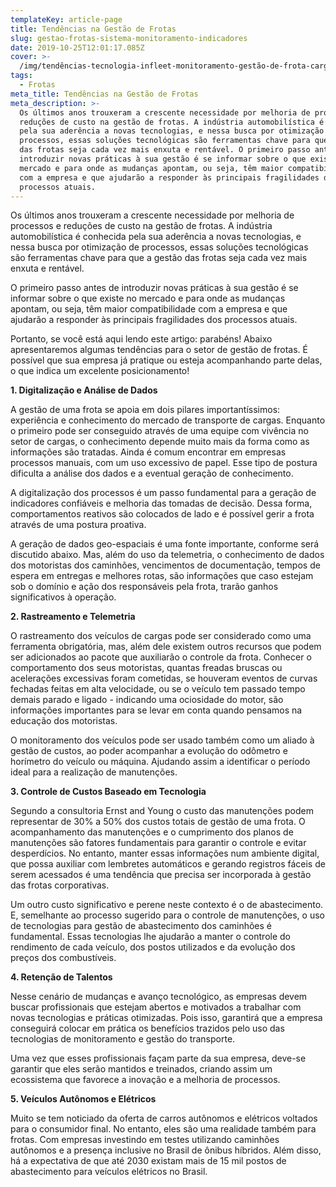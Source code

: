 ```yaml
---
templateKey: article-page
title: Tendências na Gestão de Frotas
slug: gestao-frotas-sistema-monitoramento-indicadores
date: 2019-10-25T12:01:17.085Z
cover: >-
  /img/tendências-tecnologia-infleet-monitoramento-gestão-de-frota-carga-transporte-roteirização-abastecimento-manutenção.png
tags:
  - Frotas
meta_title: Tendências na Gestão de Frotas
meta_description: >-
  Os últimos anos trouxeram a crescente necessidade por melhoria de processos e
  reduções de custo na gestão de frotas. A indústria automobilística é conhecida
  pela sua aderência a novas tecnologias, e nessa busca por otimização de
  processos, essas soluções tecnológicas são ferramentas chave para que a gestão
  das frotas seja cada vez mais enxuta e rentável. O primeiro passo antes de
  introduzir novas práticas à sua gestão é se informar sobre o que existe no
  mercado e para onde as mudanças apontam, ou seja, têm maior compatibilidade
  com a empresa e que ajudarão a responder às principais fragilidades dos
  processos atuais.
---
```

Os últimos anos trouxeram a crescente necessidade por melhoria de processos e reduções de custo na gestão de frotas. A indústria automobilística é conhecida pela sua aderência a novas tecnologias, e nessa busca por otimização de processos, essas soluções tecnológicas são ferramentas chave para que a gestão das frotas seja cada vez mais enxuta e rentável.

O primeiro passo antes de introduzir novas práticas à sua gestão é se informar sobre o que existe no mercado e para onde as mudanças apontam, ou seja, têm maior compatibilidade com a empresa e que ajudarão a responder às principais fragilidades dos processos atuais.

Portanto, se você está aqui lendo este artigo: parabéns! Abaixo apresentaremos algumas tendências para o setor de gestão de frotas. É possível que sua empresa já pratique ou esteja acompanhando parte delas, o que indica um excelente posicionamento!

**1. Digitalização e Análise de Dados**

A gestão de uma frota se apoia em dois pilares importantíssimos: experiência e conhecimento do mercado de transporte de cargas. Enquanto o primeiro pode ser conseguido através de uma equipe com vivência no setor de cargas, o conhecimento depende muito mais da forma como as informações são tratadas. Ainda é comum encontrar em empresas processos manuais, com um uso excessivo de papel. Esse tipo de postura dificulta a análise dos dados e a eventual geração de conhecimento.

A digitalização dos processos é um passo fundamental para a geração de indicadores confiáveis e melhoria das tomadas de decisão. Dessa forma, comportamentos reativos são colocados de lado e é possível gerir a frota através de uma postura proativa.

A geração de dados geo-espaciais é uma fonte importante, conforme será discutido abaixo. Mas, além do uso da telemetria, o conhecimento de dados dos motoristas dos caminhões, vencimentos de documentação, tempos de espera em entregas e melhores rotas, são informações que caso estejam sob o domínio e ação dos responsáveis pela frota, trarão ganhos significativos à operação.

**2. Rastreamento e Telemetria**

O rastreamento dos veículos de cargas pode ser considerado como uma ferramenta obrigatória, mas, além dele existem outros recursos que podem ser adicionados ao pacote que auxiliarão o controle da frota. Conhecer o comportamento dos seus motoristas, quantas freadas bruscas ou acelerações excessivas foram cometidas, se houveram eventos de curvas fechadas feitas em alta velocidade, ou se o veículo tem passado tempo demais parado e ligado - indicando uma ociosidade do motor, são informações importantes para se levar em conta quando pensamos na educação dos motoristas.

O monitoramento dos veículos pode ser usado também como um aliado à gestão de custos, ao poder acompanhar a evolução do odômetro e horímetro do veículo ou máquina. Ajudando assim a identificar o período ideal para a realização de manutenções.

**3. Controle de Custos Baseado em Tecnologia**

Segundo a consultoria Ernst and Young o custo das manutenções podem representar de 30% a 50% dos custos totais de gestão de uma frota. O acompanhamento das manutenções e o cumprimento dos planos de manutenções são fatores fundamentais para garantir o controle e evitar desperdícios. No entanto, manter essas informações num ambiente digital, que possa auxiliar com lembretes automáticos e gerando registros fáceis de serem acessados é uma tendência que precisa ser incorporada à gestão das frotas corporativas.

Um outro custo significativo e perene neste contexto é o de abastecimento. E, semelhante ao processo sugerido para o controle de manutenções, o uso de tecnologias para gestão de abastecimento dos caminhões é fundamental. Essas tecnologias lhe ajudarão a manter o controle do rendimento de cada veículo, dos postos utilizados e da evolução dos preços dos combustíveis.

**4. Retenção de Talentos**

Nesse cenário de mudanças e avanço tecnológico, as empresas devem buscar profissionais que estejam abertos e motivados a trabalhar com novas tecnologias e práticas otimizadas. Pois isso, garantirá que a empresa conseguirá colocar em prática os benefícios trazidos pelo uso das tecnologias de monitoramento e gestão do transporte.

Uma vez que esses profissionais façam parte da sua empresa, deve-se garantir que eles serão mantidos e treinados, criando assim um ecossistema que favorece a inovação e a melhoria de processos.

**5. Veículos Autônomos e Elétricos**

Muito se tem noticiado da oferta de carros autônomos e elétricos voltados para o consumidor final. No entanto, eles são uma realidade também para frotas. Com empresas investindo em testes utilizando caminhões autônomos e a presença inclusive no Brasil de ônibus híbridos. Além disso, há a expectativa de que até 2030 existam mais de 15 mil postos de abastecimento para veículos elétricos no Brasil.
